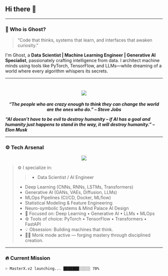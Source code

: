 ## Hi there 👋

<!--
**vishnuas22/vishnuas22** is a ✨ _special_ ✨ repository because its `README.md` (this file) appears on your GitHub profile.

Here are some ideas to get you started:

- 🔭 I’m currently working on ...
- 🌱 I’m currently learning ...
- 👯 I’m looking to collaborate on ...
- 🤔 I’m looking for help with ...
- 💬 Ask me about ...
- 📫 How to reach me: ...
- 😄 Pronouns: ...
- ⚡ Fun fact: ...
-->

<!-- Futuristic Welcome Banner -->
---

### 🧠 Who is Ghost?

> “Code that thinks, systems that learn, and interfaces that awaken curiosity.”

I'm Ghost, a **Data Scientist | Machine Learning Engineer | Generative AI Specialist**, passionately crafting intelligence from data. I architect machine minds using tools like PyTorch, TensorFlow, and LLMs—while dreaming of a world where every algorithm whispers its secrets.

---

<h1 align="center">
  <img src="https://img.shields.io/badge/Ghost%20Protocol-Activated-00ffff?style=for-the-badge&logo=ghost&logoColor=white"/>
</h1>

<p align="center">
  <b><i>“The people who are crazy enough to think they can change the world are the ones who do.” – Steve Jobs</i></b><br>

  
  <b><i>“AI doesn’t have to be evil to destroy humanity – if AI has a goal and humanity just happens to stand in the way, it will destroy humanity.” – Elon Musk</i></b>
</p>

---

### ⚙️ Tech Arsenal

<!-- Custom Tech Stack Cards -->
<p align="center">
<!--   <img src="https://skillicons.dev/icons?i=python,r,pyspark,scipy,hadoop,kafka,tensorflow,pytorch,keras,fastapi,flask,django,docker,kubernetes,git,linux,postgres,mysql,html,css,js,react,aws" /> -->
<a href="https://skillicons.dev">
    <img src="https://skillicons.dev/icons?i=python,tensorflow,pytorch,opencv,fastapi,grafana,elasticsearch,figma,git,github,js,django,flask,docker,kubernetes,linux,kali,aws,mysql,postgresql,html,css,react,vscode,pycharm,anaconda" />
<!--     <img src="https://skillicons.dev/icons?i=aws,azure&theme=light" /> -->
  </a> 
</p> 

> ⚙️ I specialize in:
>  > - Data Scientist / AI Engineer
> - Deep Learning (CNNs, RNNs, LSTMs, Transformers)  
> - Generative AI (GANs, VAEs, Diffusion, LLMs)  
> - MLOps Pipelines (CI/CD, Docker, MLflow)  
> - Statistical Modeling & Feature Engineering  
> - Neuro-symbolic Systems & Mind Palace AI Design
> - 🧠 Focused on: Deep Learning • Generative AI • LLMs • MLOps
> - ⚙️ Tools of choice: PyTorch • TensorFlow • Transformers • FastAPI
> - 💡 Obsession: Building machines that think.
> - 🧘‍♂️ Monk mode active — forging mastery through disciplined creation.


---

### 🔥 Current Mission

```bash
> MasterX.v2 launching... ███████░░░░░ 70% 



